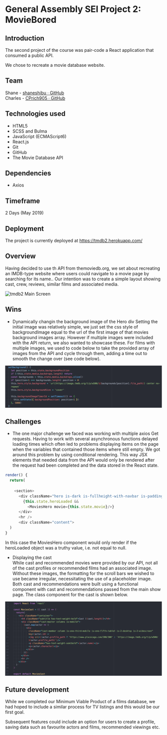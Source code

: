 # General Assembly SEI Project 2: MovieBored
## Introduction
The second project of the course was pair-code a React application that consumed a public API.

We chose to recreate a movie database website.


## Team
Shane - [shaneshibu · GitHub](https://github.com/shaneshibu) <br />
Charles - [CPrich905 · GitHub](https://github.com/CPrich905)

## Technologies used
* HTML5
* SCSS and Bulma
* JavaScript (ECMAScript6)
* React.js
* Git
* GitHub
* The Movie Database API

## Dependencies
* Axios

## Timeframe
2 Days (May 2019)

## Deployment
The project is currently deployed at https://tmdb2.herokuapp.com/

## Overview
Having decided to use th API from themoviedb.org, we set about recreating an IMDB-type website where users could navigate to a movie page by searching for its name.. Our intention was to create a simple layout showing cast, crew, reviews, similar films and associated media.

![tmdb2 Main Screen](src/assets/homepage.gif)

## Wins
- Dynamically changin the background image of the Hero div
Setting the initial image was relatively simple, we just set the css style of backgroundImage equal to the url of the first image of that movies background images array. However if multiple images were included with the API return, we also wanted to showcase these. For films with multiple images, we used to code below to take the provided array of images from the API and cycle through them, adding a time out to smooth the change over (see code below).

![Alt text](./dist/assets/readme/setbackground.png?raw=true "Title")

## Challenges
 - The one major challenge we faced was working with multiple axios Get requests. Having to work with several asynchronous functions delayed loading times which often led to problems displaying items on the page when the variables that contained those items where still empty. We got around this problem by using conditional rendering. This way JSX elements that needed data from the API would only be rendered after the request had been completed and the data stored in the React state.

```javascript
render() {
  return(

    <section>
      <div className="hero is-dark is-fullheight-with-navbar is-paddingless">
        {this.state.heroLoaded &&
          <MoviesHero movie={this.state.movie}/>}
      </div>
      <hr />
      <div className="content">
  )
}
```
In this case the MoviesHero component would only render if the heroLoaded object was a truthy value, i.e. not equal to null.

- Displaying the cast  
While cast and recommended movies were provided by our API, not all of the cast profiles or recommended films had an associated image. Without these images, the formatting for the scroll bars we wished to use became irregular, necessitating the use of a placeholder image.
Both cast and recommendations were built using a functional component with cast and recommendations passed from the main show page. The class component for the cast is shown below.

![Alt text](./dist/assets/readme/cast.png?raw=true "Title")


## Future development
While we completed our Minimum Viable Product of a films database, we had hoped to include a similar process for TV listings and this would be our first goal.

Subsequent features could include an option for users to create a profile, saving data such as favourite actors and films, recommended viewings etc.
